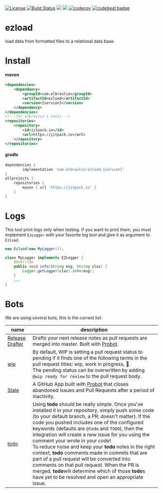 [![License](https://img.shields.io/badge/license-MIT-green.svg)](https://github.com/elbraulio/ezload/blob/master/LICENSE) [![Build Status](https://travis-ci.org/elbraulio/ezload.svg?branch=master)](https://travis-ci.org/elbraulio/ezload) [![](https://jitpack.io/v/com.elbraulio/ezload.svg)](https://jitpack.io/#com.elbraulio/ezload) [![](https://img.shields.io/badge/javadocs-ok-green.svg)](https://jitpack.io/com/elbraulio/ezload/latest/javadoc/) [![codecov](https://codecov.io/gh/elbraulio/ezload/branch/master/graph/badge.svg)](https://codecov.io/gh/elbraulio/ezload) [![codebeat badge](https://codebeat.co/badges/de82b3a8-e191-4a7e-8728-b829a4cf1484)](https://codebeat.co/projects/github-com-elbraulio-ezload-master)

# ezload

load data from formatted files to a relational data base.

# Install

#### maven

```xml
<dependencies>
    <dependency>
        <groupId>com.elbraulio</groupId>
        <artifactId>ezload</artifactId>
        <version>{version}</version>
    </dependency>
</dependencies>
<!-- for elbraulio's tools -->
<repositories>
	<repository>
	    <id>jitpack.io</id>
	    <url>https://jitpack.io</url>
	</repository>
</repositories>
```

#### gradle

```groovy
dependencies {
        implementation 'com.elbraulio:ezload:{version}'
}
allprojects {
	repositories {
		maven { url 'https://jitpack.io' }
	}
}
```

# Logs

This tool print logs only when testing. If you want to print them, you must implement `EzLogger` with your favorite log tool and give it as argument to `Ezload`.

```java
new Ezload(new MyLogger());

class MyLogger implements EZLogger {
    @Override
    public void info(String msg, String claz) {
        Logger.getLogger(claz).info(msg);
    }
    ...
}
```

# Bots

We are using several bots, this is the current list:

| name                                                         | description                                                  |
| ------------------------------------------------------------ | ------------------------------------------------------------ |
| [Release Drafter](https://github.com/toolmantim/release-drafter) | Drafts your next release notes as pull requests are merged into master. Built with [Probot](https://github.com/probot/probot). |
| [wip](https://github.com/wip/app)                            | By default, WIP is setting a pull request status to pending if it finds one of the following terms in the pull request titles: wip, work in progress, 🚧.<br />The pending status can be overwritten by adding `@wip ready for review` to the pull request body. |
| [Stale](https://github.com/probot/stale)                     | A GitHub App built with [Probot](https://github.com/probot/probot) that closes abandoned Issues and Pull Requests after a period of inactivity. |
| [todo](https://github.com/JasonEtco/todo)                    | Using **todo** should be really simple. Once you've installed it in your repository, simply push some code (to your default branch, a PR; doesn't matter). If the code you pushed includes one of the configured keywords (defaults are `@todo` and `TODO`), then the integration will create a new issue for you using the comment your wrote in your code!<br/>To reduce noise and keep your **todo** notes in the right context, **todo** comments made in commits that are part of a pull request will be converted into comments on that pull request. When the PR is merged, **todo**will determine which of those **todo**s have yet to be resolved and open an appropriate issue. |

